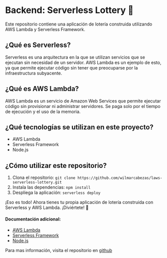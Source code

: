 # Backend: Serverless Lottery 🎰

Este repositorio contiene una aplicación de lotería construida utilizando AWS Lambda y Serverless Framework.

## ¿Qué es Serverless?

Serverless es una arquitectura en la que se utilizan servicios que se ejecutan sin necesidad de un servidor. AWS Lambda es un ejemplo de esto, ya que permite ejecutar código sin tener que preocuparse por la infraestructura subyacente.

## ¿Qué es AWS Lambda?

AWS Lambda es un servicio de Amazon Web Services que permite ejecutar código sin provisionar ni administrar servidores. Se paga solo por el tiempo de ejecución y el uso de la memoria.

## ¿Qué tecnologías se utilizan en este proyecto?

- AWS Lambda
- Serverless Framework
- Node.js

## ¿Cómo utilizar este repositorio?

1. Clona el repositorio: `git clone https://github.com/wilmarcabezas/laws-serverless-lottery.git`
2. Instala las dependencias: `npm install`
3. Despliega la aplicación: `serverless deploy`

¡Eso es todo! Ahora tienes tu propia aplicación de lotería construida con Serverless y AWS Lambda. ¡Diviértete! 🎉

#### Documentación adicional:
- [AWS Lambda](https://aws.amazon.com/lambda/)
- [Serverless Framework](https://www.serverless.com/)
- [Node.js](https://nodejs.org/en/)

Para mas información, visita el repositorio en [github](https://github.com/wilmarcabezas/laws-serverless-lottery)
